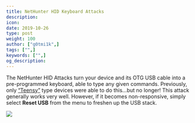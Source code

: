 ```yaml
---
title: NetHunter HID Keyboard Attacks
description:
icon:
date: 2019-10-26
type: post
weight: 100
author: ["g0tmi1k",]
tags: ["",]
keywords: ["",]
og_description:
---
```


The NetHunter HID Attacks turn your device and its OTG USB cable into a pre-programmed keyboard, able to type any given commands. Previously, only [“Teensy”](https://www.pjrc.com/teensy/) type devices were able to do this…but no longer! This attack generally works very well. However, if it becomes non-responsive, simply select **Reset USB** from the menu to freshen up the USB stack.

![](/docs/nethunter/images/nethunter-hid.png)
